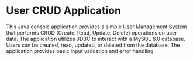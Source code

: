# User CRUD Application
This Java console application provides a simple User Management System that performs CRUD (Create, Read, Update, Delete) operations on user data. The application utilizes JDBC to interact with a MySQL 8.0 database. Users can be created, read, updated, or deleted from the database. The application provides basic input validation and error handling.
